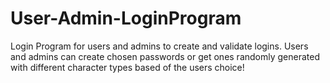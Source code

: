 # User-Admin-LoginProgram
Login Program for users and admins to create and validate logins. 
Users and admins can create chosen passwords or get ones randomly generated with different character types based of the users choice!
